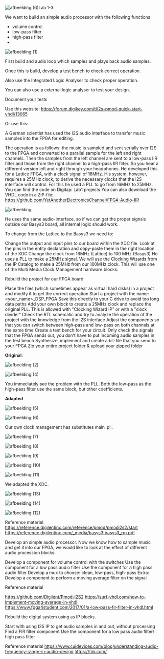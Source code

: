 ![afbeelding (6)](https://github.com/BrianVanCampen/DSD/assets/91600019/3cbf66ae-055e-4b4a-a46d-90203b004580)Lab 1-3

We want to build an simple audio processor with the following functions

- volume control
- low-pass filter
- high-pass filter
- 
![afbeelding (1)](https://github.com/BrianVanCampen/DSD/assets/91600019/4b15da7b-58c7-4455-aa37-2ae44512dea0)


First build and audio loop which samples and plays back audio samples. 

Once this is build, develop a test bench to check correct operation.

Also use the Integrated Logic Analyser to check proper operation.

You can also use a external logic analyser to test your design.

Document your tests

Use this website: https://forum.digikey.com/t/i2s-pmod-quick-start-vhdl/13065

Or use this: 

A German scientist has used the I2S audio interface to transfer music samples into the FPGA for editing.

The operation is as follows: the music is sampled and sent serially over I2S to the FPGA and converted to a parallel sample for the left and right channels.
Then the samples from the left channel are sent to a low-pass IIR filter and those from the right channel to a high-pass IIR filter. So you hear a different version left and right through your headphones.
He developed this for a Lattice FPGA, with a clock signal of 16MHz.
His system, however, requires a 25MHz clock, to derive the necessary clocks that the I2S interface will control. For this he used a PLL to go from 16MHz to 25MHz.
You can find the code on Digitap: Lab1 projects
You can also download the VHDL code in a ZIP-file: https://github.com/YetAnotherElectronicsChannel/FPGA-Audio-IIR

![afbeelding](https://github.com/BrianVanCampen/DSD/assets/91600019/ee63a39d-23a7-4c0c-aa72-6da03cbb604b)


He uses the same audio-interface, so if we can get the proper signals outside our Basys3 board, all internal logic should work.

To change from the Lattice to the Basys3 we need to:

Change the output and input pins to our board within the XDC file.
    Look at the pins in the entity declaration and copy-paste them in the right location of the XDC
Change the clock from 16MHz (Lattice) to 100 MHz (Basys3)
    He uses a PLL to make a 25MHz signal. We will use the Clocking Wizards from the IP Catalog to make a 25MHz from our 100MHz clock. This will use one of the Multi Media Clock Management hardware blocks.

Rebuild the project for our FPGA board

Place the files (which sometimes appear as virtual hard disks) in a project and modify it to get the correct operation
Start a project with the name: <your_name>_DSP_FPGA
Save this directly to your C drive to avoid too long data paths
Add your own block to create a 25MHz clock and replace the original PLL. This is allowed with "Clocking Wizard IP" or with a "clock divider“
Check the RTL  schematic and try to analyze the operation of the project with the knowledge from the I2S interface
Adjust the components so that you can switch between high-pass and low-pass on both channels at the same time
Create a test bench for your circuit. Only check the signals that the FPGA sends out, you don't have to put incoming audio samples in the test bench
Synthesize, implement and create a bit-file that you send to your FPGA
Zip your entire project folder & upload your zipped folder

**Original**:

![afbeelding (2)](https://github.com/BrianVanCampen/DSD/assets/91600019/edea9a63-49f9-4c47-9bf5-4fd1e8db0da0)

![afbeelding (4)](https://github.com/BrianVanCampen/DSD/assets/91600019/07822952-cd1a-4c3b-964f-f25f510ebd44)


You immediately see the problem with the PLL.
Both the low-pass as the high-pass filter use the same block, but other coefficients.

**Adapted**

![afbeelding (5)](https://github.com/BrianVanCampen/DSD/assets/91600019/79682842-43ee-4e7e-9683-1b468830a65c)

![afbeelding (6)](https://github.com/BrianVanCampen/DSD/assets/91600019/aaf9cb33-3ee3-46ef-8d8f-35a00476070b)



Our own clock management has substitutes main_pll.

![afbeelding (7)](https://github.com/BrianVanCampen/DSD/assets/91600019/74154672-8742-4c1d-aea6-7ef060f68c42)

![afbeelding (8)](https://github.com/BrianVanCampen/DSD/assets/91600019/3a0f9f90-4dad-4fd3-92b6-e671ea6a3a2c)

![afbeelding (9)](https://github.com/BrianVanCampen/DSD/assets/91600019/e5176fa8-3729-4258-94d5-4295cb0fa67a)

![afbeelding (10)](https://github.com/BrianVanCampen/DSD/assets/91600019/7b627b52-d13d-4e42-a163-0ae1ce57903c)

![afbeelding (11)](https://github.com/BrianVanCampen/DSD/assets/91600019/dfeb2bec-a774-4fe2-88df-9007f0a9fb44)


We adapted the XDC.

![afbeelding (13)](https://github.com/BrianVanCampen/DSD/assets/91600019/e0522976-a40a-4812-b682-c3dd45ce68c8)

![afbeelding (14)](https://github.com/BrianVanCampen/DSD/assets/91600019/d35ff71f-3f39-43d4-a586-772caddafc22)

![afbeelding (12)](https://github.com/BrianVanCampen/DSD/assets/91600019/36aecd67-1245-4e7a-924b-267407b7f180)


Reference material:
https://reference.digilentinc.com/reference/pmod/pmodi2s2/start
https://reference.digilentinc.com/_media/basys3:basys3_rm.pdf


Develop an simple audio processor. Now we know how to sample music and get it into our FPGA, we would like to look at the effect of different audio procession blocks.

Develop a component for volume control with the switches
Use the component for a low pass audio filter
Use the component for a high pass audio filter
Develop a mux to choose: clean, low-pass, high-pass
Extra: Develop a component to perform a moving average filter on the signal

Reference material

https://github.com/Digilent/Pmod-I2S2
https://surf-vhdl.com/how-to-implement-moving-average-in-vhdl
https://www.fpga4student.com/2017/01/a-low-pass-fir-filter-in-vhdl.html

Rebuild the digital system using as IP blocks.

Start with using I2S IP to get audio samples in and out, without processing
Find a FIR filter component
Use the component for a low pass audio filter/ high pass filter

Reference material
https://www.cuidevices.com/blog/understanding-audio-frequency-range-in-audio-design
https://fiiir.com/
